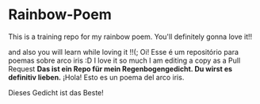 ﻿# Rainbow-Poem
This is a training repo for my rainbow poem.
You'll definitely gonna love it!!

and also you will learn while loving it !!(;
Oi! Esse é um repositório para poemas sobre arco iris :D
I love it so much I am editing a copy as a Pull Request
**Das ist ein Repo für mein Regenbogengedicht. Du wirst es definitiv lieben.**
¡Hola! Esto es un poema del arco iris.


Dieses Gedicht ist das Beste!
